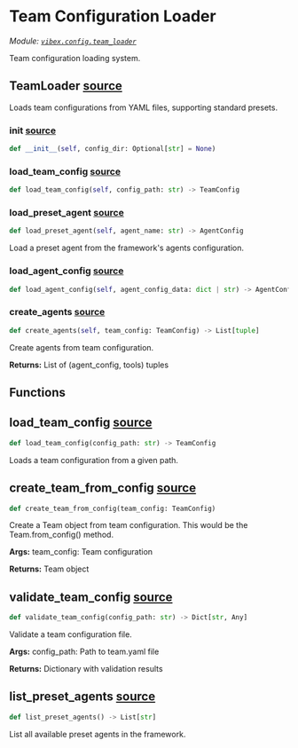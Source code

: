 # Team Configuration Loader

_Module: [`vibex.config.team_loader`](https://github.com/dustland/vibex/blob/main/src/vibex/config/team_loader.py)_

Team configuration loading system.

## TeamLoader <a href="https://github.com/dustland/vibex/blob/main/src/vibex/config/team_loader.py#L13" class="source-link" title="View source code">source</a>

Loads team configurations from YAML files, supporting standard presets.

### **init** <a href="https://github.com/dustland/vibex/blob/main/src/vibex/config/team_loader.py#L17" class="source-link" title="View source code">source</a>

```python
def __init__(self, config_dir: Optional[str] = None)
```

### load_team_config <a href="https://github.com/dustland/vibex/blob/main/src/vibex/config/team_loader.py#L44" class="source-link" title="View source code">source</a>

```python
def load_team_config(self, config_path: str) -> TeamConfig
```

### load_preset_agent <a href="https://github.com/dustland/vibex/blob/main/src/vibex/config/team_loader.py#L108" class="source-link" title="View source code">source</a>

```python
def load_preset_agent(self, agent_name: str) -> AgentConfig
```

Load a preset agent from the framework's agents configuration.

### load_agent_config <a href="https://github.com/dustland/vibex/blob/main/src/vibex/config/team_loader.py#L158" class="source-link" title="View source code">source</a>

```python
def load_agent_config(self, agent_config_data: dict | str) -> AgentConfig
```

### create_agents <a href="https://github.com/dustland/vibex/blob/main/src/vibex/config/team_loader.py#L220" class="source-link" title="View source code">source</a>

```python
def create_agents(self, team_config: TeamConfig) -> List[tuple]
```

Create agents from team configuration.

**Returns:**
List of (agent_config, tools) tuples

## Functions

## load_team_config <a href="https://github.com/dustland/vibex/blob/main/src/vibex/config/team_loader.py#L260" class="source-link" title="View source code">source</a>

```python
def load_team_config(config_path: str) -> TeamConfig
```

Loads a team configuration from a given path.

## create_team_from_config <a href="https://github.com/dustland/vibex/blob/main/src/vibex/config/team_loader.py#L266" class="source-link" title="View source code">source</a>

```python
def create_team_from_config(team_config: TeamConfig)
```

Create a Team object from team configuration.
This would be the Team.from_config() method.

**Args:**
team_config: Team configuration

**Returns:**
Team object

## validate_team_config <a href="https://github.com/dustland/vibex/blob/main/src/vibex/config/team_loader.py#L281" class="source-link" title="View source code">source</a>

```python
def validate_team_config(config_path: str) -> Dict[str, Any]
```

Validate a team configuration file.

**Args:**
config_path: Path to team.yaml file

**Returns:**
Dictionary with validation results

## list_preset_agents <a href="https://github.com/dustland/vibex/blob/main/src/vibex/config/team_loader.py#L316" class="source-link" title="View source code">source</a>

```python
def list_preset_agents() -> List[str]
```

List all available preset agents in the framework.
